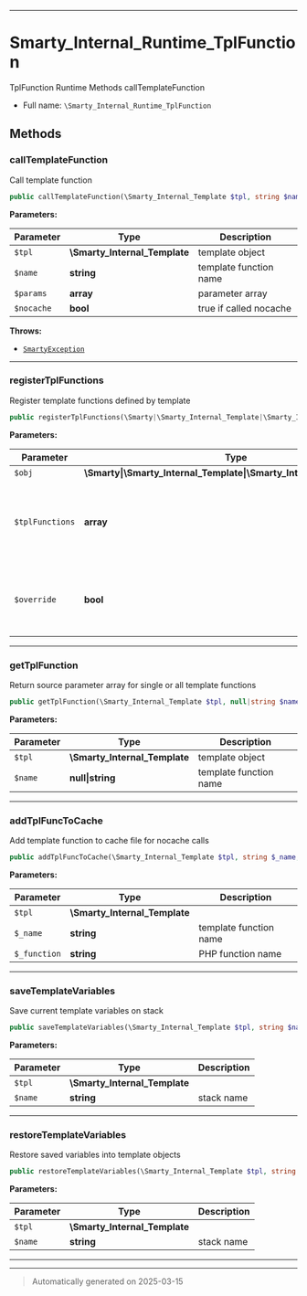 ***

# Smarty_Internal_Runtime_TplFunction

TplFunction Runtime Methods callTemplateFunction



* Full name: `\Smarty_Internal_Runtime_TplFunction`




## Methods


### callTemplateFunction

Call template function

```php
public callTemplateFunction(\Smarty_Internal_Template $tpl, string $name, array $params, bool $nocache): mixed
```








**Parameters:**

| Parameter | Type | Description |
|-----------|------|-------------|
| `$tpl` | **\Smarty_Internal_Template** | template object |
| `$name` | **string** | template function name |
| `$params` | **array** | parameter array |
| `$nocache` | **bool** | true if called nocache |




**Throws:**

- [`SmartyException`](./SmartyException.md)



***

### registerTplFunctions

Register template functions defined by template

```php
public registerTplFunctions(\Smarty|\Smarty_Internal_Template|\Smarty_Internal_TemplateBase $obj, array $tplFunctions, bool $override = true): mixed
```








**Parameters:**

| Parameter | Type | Description |
|-----------|------|-------------|
| `$obj` | **\Smarty&#124;\Smarty_Internal_Template&#124;\Smarty_Internal_TemplateBase** |  |
| `$tplFunctions` | **array** | source information array of<br />template functions defined<br />in template |
| `$override` | **bool** | if true replace existing<br />functions with same name |





***

### getTplFunction

Return source parameter array for single or all template functions

```php
public getTplFunction(\Smarty_Internal_Template $tpl, null|string $name = null): array|bool|mixed
```








**Parameters:**

| Parameter | Type | Description |
|-----------|------|-------------|
| `$tpl` | **\Smarty_Internal_Template** | template object |
| `$name` | **null&#124;string** | template function name |





***

### addTplFuncToCache

Add template function to cache file for nocache calls

```php
public addTplFuncToCache(\Smarty_Internal_Template $tpl, string $_name, string $_function): bool
```








**Parameters:**

| Parameter | Type | Description |
|-----------|------|-------------|
| `$tpl` | **\Smarty_Internal_Template** |  |
| `$_name` | **string** | template function name |
| `$_function` | **string** | PHP function name |





***

### saveTemplateVariables

Save current template variables on stack

```php
public saveTemplateVariables(\Smarty_Internal_Template $tpl, string $name): mixed
```








**Parameters:**

| Parameter | Type | Description |
|-----------|------|-------------|
| `$tpl` | **\Smarty_Internal_Template** |  |
| `$name` | **string** | stack name |





***

### restoreTemplateVariables

Restore saved variables into template objects

```php
public restoreTemplateVariables(\Smarty_Internal_Template $tpl, string $name): mixed
```








**Parameters:**

| Parameter | Type | Description |
|-----------|------|-------------|
| `$tpl` | **\Smarty_Internal_Template** |  |
| `$name` | **string** | stack name |





***


***
> Automatically generated on 2025-03-15
